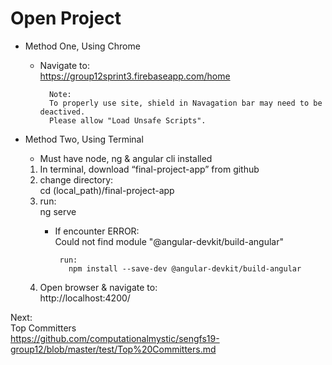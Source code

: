 # Open Project


- Method One, Using Chrome
    - Navigate to:  
      https://group12sprint3.firebaseapp.com/home 
      
      		Note:  
			To properly use site, shield in Navagation bar may need to be deactived.  
			Please allow "Load Unsafe Scripts".
  
- Method Two, Using Terminal
	- Must have node, ng & angular cli installed

  1.	In terminal, download “final-project-app” from github
  2.	change directory:  
      cd (local_path)/final-project-app
  3.	run:  
	    ng serve  
         -	If encounter ERROR:   
           Could not find module "@angular-devkit/build-angular"

		         run:  
			       npm install --save-dev @angular-devkit/build-angular 
				
   4.	Open browser & navigate to:  
		 http://localhost:4200/

Next:  
Top Committers  
  https://github.com/computationalmystic/sengfs19-group12/blob/master/test/Top%20Committers.md
